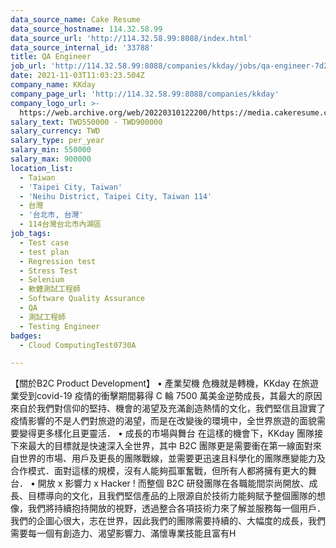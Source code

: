 ```yaml
---
data_source_name: Cake Resume
data_source_hostname: 114.32.58.99
data_source_url: 'http://114.32.58.99:8088/index.html'
data_source_internal_id: '33788'
title: QA Engineer
job_url: 'http://114.32.58.99:8088/companies/kkday/jobs/qa-engineer-7d2eeb'
date: 2021-11-03T11:03:23.504Z
company_name: KKday
company_page_url: 'http://114.32.58.99:8088/companies/kkday'
company_logo_url: >-
  https://web.archive.org/web/20220310122200/https://media.cakeresume.com/image/upload/s--kIBiqk6d--/c_pad,fl_png8,h_200,w_200/v1619151728/rmlcovyo29rcz7szef1i.png
salary_text: TWD550000 - TWD900000
salary_currency: TWD
salary_type: per_year
salary_min: 550000
salary_max: 900000
location_list:
  - Taiwan
  - 'Taipei City, Taiwan'
  - 'Neihu District, Taipei City, Taiwan 114'
  - 台灣
  - '台北市, 台灣'
  - 114台灣台北市內湖區
job_tags:
  - Test case
  - test plan
  - Regression test
  - Stress Test
  - Selenium
  - 軟體測試工程師
  - Software Quality Assurance
  - QA
  - 測試工程師
  - Testing Engineer
badges:
  - Cloud ComputingTest0730A

---
```


【關於B2C Product Development】 • 產業契機 危機就是轉機，KKday 在旅遊業受到covid-19 疫情的衝擊期間募得 C 輪 7500 萬美金逆勢成長，其最大的原因來自於我們對信仰的堅持、機會的渴望及充滿創造熱情的文化，我們堅信且證實了疫情影響的不是人們對旅遊的渴望，而是在改變後的環境中，全世界旅遊的面貌需要變得更多樣化且更靈活． • 成長的市場與舞台 在這樣的機會下，KKday 團隊接下來最大的目標就是快速深入全世界，其中 B2C 團隊更是需要衝在第一線面對來自世界的市場、用戶及更長的團隊戰線，並需要更迅速且科學化的團隊應變能力及合作模式．面對這樣的規模，沒有人能夠孤軍奮戰，但所有人都將擁有更大的舞台． • 開放 x 影響力 x Hacker ! 而整個 B2C 研發團隊在各職能間崇尚開放、成長、目標導向的文化，且我們堅信產品的上限源自於技術力能夠賦予整個團隊的想像，我們將持續抱持開放的視野，透過整合各項技術力來了解並服務每一個用戶．我們的企圖心很大，志在世界，因此我們的團隊需要持續的、大幅度的成長，我們需要每一個有創造力、渴望影響力、滿懷專業技能且富有H